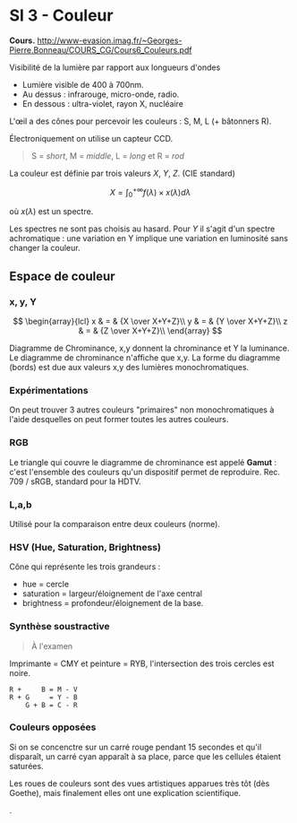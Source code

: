 # SI 3 - Couleur

**Cours.** <http://www-evasion.imag.fr/~Georges-Pierre.Bonneau/COURS_CG/Cours6_Couleurs.pdf>

Visibilité de la lumière par rapport aux longueurs d'ondes

- Lumière visible de 400 à 700nm.
- Au dessus : infrarouge, micro-onde, radio.
- En dessous : ultra-violet, rayon X, nucléaire

L'œil a des cônes pour percevoir les couleurs : S, M, L (+ bâtonners R).

Électroniquement on utilise un capteur CCD.

> S = *short*, M = *middle*, L = *long* et R = *rod*

La couleur est définie par trois valeurs $X$, $Y$, $Z$. (CIE standard)

$$
X = \int_{0}^{+\infty}f(\lambda) \times x(\lambda) d \lambda
$$

où $x(\lambda)$ est un spectre.

Les spectres ne sont pas choisis au hasard. Pour $Y$ il s'agit d'un spectre achromatique : une variation en Y implique une variation en luminosité sans changer la couleur.

## Espace de couleur

### x, y, Y

$$
\begin{array}{lcl}
x & = & {X \over X+Y+Z}\\
y & = & {Y \over X+Y+Z}\\
z & = & {Z \over X+Y+Z}\\
\end{array}
$$

Diagramme de Chrominance, x,y donnent la chrominance et Y la luminance. Le diagramme de chrominance n'affiche que x,y. La forme du diagramme (bords) est due aux valeurs x,y des lumières monochromatiques.

### Expérimentations

On peut trouver 3 autres couleurs "primaires" non monochromatiques à l'aide desquelles on peut former toutes les autres couleurs.

### RGB

Le triangle qui couvre le diagramme de chrominance est appelé **Gamut** : c'est l'ensemble des couleurs qu'un dispositif permet de reproduire. Rec. 709 / sRGB, standard pour la HDTV.

### L,a,b

Utilisé pour la comparaison entre deux couleurs (norme).

### HSV (Hue, Saturation, Brightness) 

Cône qui représente les trois grandeurs :

- hue = cercle
- saturation = largeur/éloignement de l'axe central
- brightness = profondeur/éloignement de la base.

### Synthèse soustractive

> À l'examen

Imprimante = CMY et peinture = RYB, l'intersection des trois cercles est noire.

```text
R +     B = M - V
R + G     = Y - B
    G + B = C - R
```

### Couleurs opposées

Si on se concenctre sur un carré rouge pendant 15 secondes et qu'il disparaît, un carré cyan apparaît à sa place, parce que les cellules étaient saturées.

Les roues de couleurs sont des vues artistiques apparues très tôt (dès Goethe), mais finalement elles ont une explication scientifique.



.
